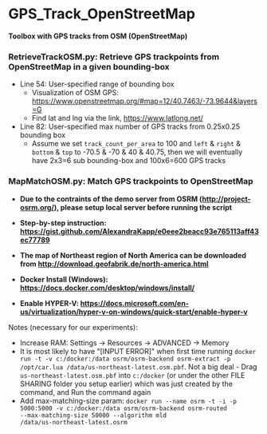 # GPS_Track_OpenStreetMap
**Toolbox with GPS tracks from OSM (OpenStreetMap)**

### RetrieveTrackOSM.py: Retrieve GPS trackpoints from OpenStreetMap in a given bounding-box
- Line 54: User-specified range of bounding box 
  - Visualization of OSM GPS: https://www.openstreetmap.org/#map=12/40.7463/-73.9644&layers=G
  - Find lat and lng via the link, https://www.latlong.net/
- Line 82: User-specified max number of GPS tracks from 0.25x0.25 bounding box
  - Assume we set <code>track_count_per_area</code> to 100 and <code>left</code> & <code>right</code> & <code>bottom</code> & <code>top</code> to -70.5 & -70 & 40 & 40.75, then we will eventually have 2x3=6 sub bounding-box and 100x6=600 GPS tracks

### MapMatchOSM.py: Match GPS trackpoints to OpenStreetMap
- **Due to the contraints of the demo server from OSRM (http://project-osrm.org/), please setup local server before running the script**

- **Step-by-step instruction: https://gist.github.com/AlexandraKapp/e0eee2beacc93e765113aff43ec77789**

- **The map of Northeast region of North America can be downloaded from http://download.geofabrik.de/north-america.html**

- **Docker Install (Windows): https://docs.docker.com/desktop/windows/install/**

- **Enable HYPER-V: https://docs.microsoft.com/en-us/virtualization/hyper-v-on-windows/quick-start/enable-hyper-v**

Notes (necessary for our experiments):
- Increase RAM: Settings -> Resources -> ADVANCED -> Memory
- It is most likely to have "[INPUT ERROR]" when first time running <code>docker run -t -v c:/docker:/data osrm/osrm-backend osrm-extract -p /opt/car.lua /data/us-northeast-latest.osm.pbf</code>. Not a big deal - Drag <code>us-northeast-latest.osm.pbf</code> into <code>c:/docker</code> (or under the other FILE SHARING folder you setup earlier) which was just created by the command, and Run the command again
- Add max-matching-size param: <code>docker run --name osrm -t -i -p 5000:5000 -v c:/docker:/data osrm/osrm-backend osrm-routed --max-matching-size 50000 --algorithm mld /data/us-northeast-latest.osrm</code>
